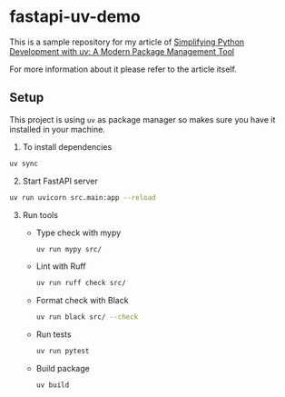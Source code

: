 # fastapi-uv-demo

This is a sample repository for my article of [Simplifying Python Development with uv: A Modern Package Management Tool](http://emasuriano.com/blog/2025-01-21-simplifying-python-development-with-uv-a-modern-package-management-tool#getting-started-with-uv-a-typescript-developers-guide)

For more information about it please refer to the article itself.

## Setup

This project is using `uv` as package manager so makes sure you have it installed in your machine.

1. To install dependencies

```bash
uv sync
```

2. Start FastAPI server

```bash
uv run uvicorn src.main:app --reload
```

3. Run tools

   - Type check with mypy

     ```bash
     uv run mypy src/
     ```

   - Lint with Ruff

     ```bash
     uv run ruff check src/
     ```

   - Format check with Black

     ```bash
     uv run black src/ --check
     ```

   - Run tests

     ```bash
     uv run pytest
     ```

   - Build package

     ```bash
     uv build
     ```
